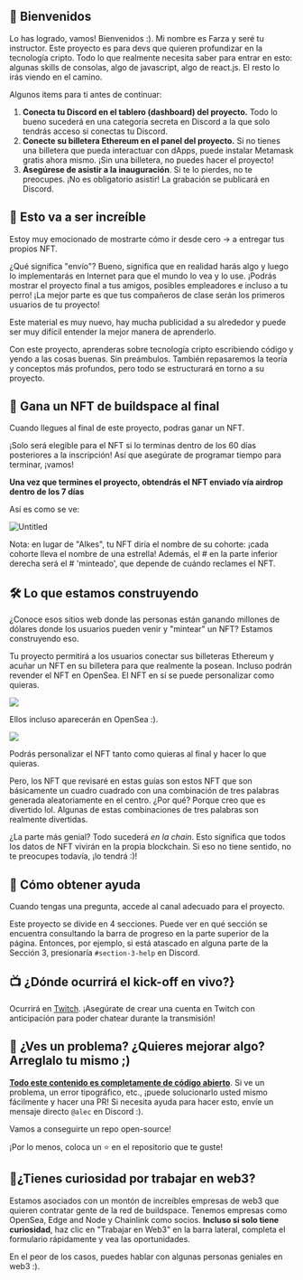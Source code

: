## 👋 Bienvenidos
Lo has logrado, vamos! Bienvenidos :). Mi nombre es Farza y seré tu instructor. Este proyecto es para devs que quieren profundizar en la tecnología cripto. Todo lo que realmente necesita saber para entrar en esto: algunas skills de consolas, algo de javascript, algo de react.js. El resto lo irás viendo en el camino.

Algunos items para ti antes de continuar:

1. **Conecta tu Discord en el tablero (dashboard) del proyecto.** Todo lo bueno sucederá en una categoría secreta en Discord a la que solo tendrás acceso si conectas tu Discord.
2. **Conecte su billetera Ethereum en el panel del proyecto.** Si no tienes una billetera que pueda interactuar con dApps, puede instalar Metamask gratis ahora mismo. ¡Sin una billetera, no puedes hacer el proyecto!
3. **Asegúrese de asistir a la inauguración**. Si te lo pierdes, no te preocupes. ¡No es obligatorio asistir! La grabación se publicará en Discord.

## 🚀 Esto va a ser increíble

Estoy muy emocionado de mostrarte cómo ir desde cero -> a entregar tus propios NFT.

¿Qué significa "envío"? Bueno, significa que en realidad harás algo y luego lo implementarás en Internet para que el mundo lo vea y lo use. ¡Podrás mostrar el proyecto final a tus amigos, posibles empleadores e incluso a tu perro! ¡La mejor parte es que tus compañeros de clase serán los primeros usuarios de tu proyecto!

Este material es muy nuevo, hay mucha publicidad a su alrededor y puede ser muy difícil entender la mejor manera de aprenderlo.

Con este proyecto, aprenderas sobre tecnología cripto escribiendo código y yendo a las cosas buenas. Sin preámbulos. También repasaremos la teoría y conceptos más profundos, pero todo se estructurará en torno a su proyecto.

## 👀 Gana un NFT de buildspace al final

Cuando llegues al final de este proyecto, podras ganar un NFT.

¡Solo será elegible para el NFT si lo terminas dentro de los 60 días posteriores a la inscripción! Así que asegúrate de programar tiempo para terminar, ¡vamos!

**Una vez que termines el proyecto, obtendrás el NFT enviado vía airdrop dentro de los 7 días**

Así es como se ve:

![Untitled](https://i.imgur.com/4PliKDj.png)

Nota: en lugar de "Alkes", tu NFT diría el nombre de su cohorte: ¡cada cohorte lleva el nombre de una estrella! Además, el # en la parte inferior derecha será el # 'minteado', que depende de cuándo reclames el NFT.


## 🛠 Lo que estamos construyendo

¿Conoce esos sitios web donde las personas están ganando millones de dólares donde los usuarios pueden venir y "mintear" un NFT? Estamos construyendo eso.

Tu proyecto permitirá a los usuarios conectar sus billeteras Ethereum y acuñar un NFT en su billetera para que realmente la posean. Incluso podrán revender el NFT en OpenSea. El NFT en sí se puede personalizar como quieras.

![](https://i.imgur.com/n2gtgFC.png)

Ellos incluso aparecerán en OpenSea :).

![](https://i.imgur.com/2nQ6Csp.png)

Podrás personalizar el NFT tanto como quieras al final y hacer lo que quieras.

Pero, los NFT que revisaré en estas guías son estos NFT que son básicamente un cuadro cuadrado con una combinación de tres palabras generada aleatoriamente en el centro. ¿Por qué? Porque creo que es divertido lol. Algunas de estas combinaciones de tres palabras son realmente divertidas.

¿La parte más genial? Todo sucederá *en la chain*. Esto significa que todos los datos de NFT vivirán en la propia blockchain. Si eso no tiene sentido, no te preocupes todavía, ¡lo tendrá :)!


## 🤚 Cómo obtener ayuda

Cuando tengas una pregunta, accede al canal adecuado para el proyecto.

Este proyecto se divide en 4 secciones. Puede ver en qué sección se encuentra consultando la barra de progreso en la parte superior de la página. Entonces, por ejemplo, si está atascado en alguna parte de la Sección 3, presionaría `#section-3-help` en Discord.


## 📺 ¿Dónde ocurrirá el kick-off en vivo?}

Ocurrirá en [Twitch](https://www.twitch.tv/buildspace). ¡Asegúrate de crear una cuenta en Twitch con anticipación para poder chatear durante la transmisión!

## 🤘 ¿Ves un problema? ¿Quieres mejorar algo? Arreglalo tu mismo ;)

**[Todo este contenido es completamente de código abierto](https://github.com/buildspace/buildspace-projects)**. Si ve un problema, un error tipográfico, etc., ¡puede solucionarlo usted mismo fácilmente y hacer una PR! Si necesita ayuda para hacer esto, envíe un mensaje directo `@alec` en Discord :).

Vamos a conseguirte un repo open-source!

¡Por lo menos, coloca un ⭐ en el repositorio que te guste!


## 🚨¿Tienes curiosidad por trabajar en web3?

Estamos asociados con un montón de increíbles empresas de web3 que quieren contratar gente de la red de buildspace. Tenemos empresas como OpenSea, Edge and Node y Chainlink como socios. **Incluso si solo tiene curiosidad**, haz clic en "Trabajar en Web3" en la barra lateral, completa el formulario rápidamente y vea las oportunidades.

En el peor de los casos, puedes hablar con algunas personas geniales en web3 :).
